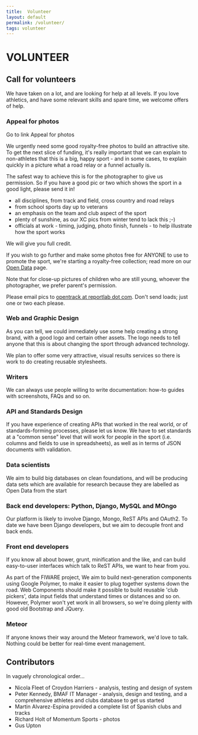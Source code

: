 ```yaml
---
title:  Volunteer
layout: default
permalink: /volunteer/
tags: volunteer
---
```

# VOLUNTEER

## Call for volunteers
We have taken on a lot, and are looking for help at all levels.  If you love athletics, and have some relevant skills and spare time, we welcome offers of help.

### Appeal for photos
Go to link <a name="photo_appeal">Appeal for photos</a>

We urgently need some good royalty-free photos to build an attractive site.   To get the next slice of funding, it's really important that we can explain to non-athletes that this is a big, happy sport - and in some cases, to explain quickly in a picture what a road relay or a funnel actually is.

The safest way to achieve this is for the photographer to give us permission.   So if you have a good pic or two which shows the sport in a good light, please send it in!

 - all disciplines, from track and field, cross country and road relays
 - from school sports day up to veterans
 - an emphasis on the team and club aspect of the sport
 - plenty of sunshine, as our XC pics from winter tend to lack this ;-)
 - officials at work - timing, judging, photo finish, funnels - to help illustrate how the sport works

We will give you full credit.    

If you wish to go further and make some photos free for ANYONE to use to promote the sport, we're starting a royalty-free collection; read more on our <a href="/opendata/">Open Data</a> page.

Note that for close-up pictures of children who are still young, whoever the photographer, we prefer parent's permission.

Please email pics to <a href="mailto:opentrack@reportlab.com">opentrack at reportlab dot com</a>.    Don't send loads; just one or two each please.


### Web and Graphic Design

As you can tell, we could immediately use some help creating a strong brand, with a  good logo and certain other assets.  The logo needs to tell anyone that this is about changing the sport through advanced technology.

We plan to offer some very attractive, visual results services so there is work to do creating reusable stylesheets.

### Writers
We can always use people willing to write documentation:  how-to guides with screenshots, FAQs and so on.

### API and Standards Design
If you have experience of creating APIs that worked in the real world, or of standards-forming processes, please let us know.  We have to set standards at a "common sense" level that will work for people in the sport (i.e. columns and fields to use in spreadsheets), as well as in terms of JSON documents with validation.

### Data scientists
We aim to build big databases on clean foundations, and will be producing data sets which are available for research because they are labelled as Open Data from the start

### Back end developers: Python, Django, MySQL and MOngo
Our platform is likely to involve Django, Mongo, ReST APIs and OAuth2.  To date we have been Django developers, but we aim to decouple front and back ends.

### Front end developers
If you know all about bower, grunt, minification and the like, and can build easy-to-user interfaces which talk to ReST APIs, we want to hear from you.

As part of the FIWARE project, We aim to build next-generation components using Google Polymer, to make it easier to plug together systems down the road. Web Components should make it possible to build reusable 'club pickers', data input fields that understand times or distances and so on.  However, Polymer won't yet work in all browsers, so we're doing plenty with good old Bootstrap and JQuery.

### Meteor
If anyone knows their way around the Meteor framework, we'd love to talk.  Nothing could be better for real-time event management.

## Contributors


In vaguely chronological order...

 - Nicola Fleet of Croydon Harriers - analysis, testing and design of system
 - Peter Kennedy, BMAF IT Manager - analysis, design and testing, and a comprehensive athletes and clubs database to get us started
 - Martin Alvarez-Espina provided a complete list of Spanish clubs and tracks
 - Richard Holt of Momentum Sports - photos
 - Gus Upton
